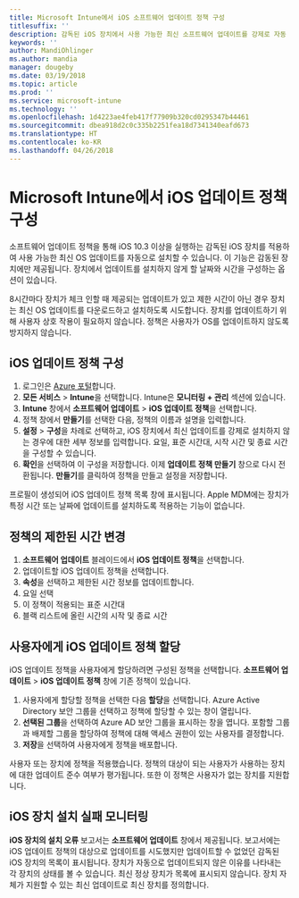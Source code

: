 ```yaml
---
title: Microsoft Intune에서 iOS 소프트웨어 업데이트 정책 구성
titlesuffix: ''
description: 감독된 iOS 장치에서 사용 가능한 최신 소프트웨어 업데이트를 강제로 자동 설치하기 위한 iOS의 업데이트 정책을 구성합니다.
keywords: ''
author: MandiOhlinger
ms.author: mandia
manager: dougeby
ms.date: 03/19/2018
ms.topic: article
ms.prod: ''
ms.service: microsoft-intune
ms.technology: ''
ms.openlocfilehash: 1d4223ae4feb417f77909b320cd0295347b44461
ms.sourcegitcommit: dbea918d2c0c335b2251fea18d7341340eafd673
ms.translationtype: HT
ms.contentlocale: ko-KR
ms.lasthandoff: 04/26/2018
---
```

# <a name="configure-ios-update-policies-in-microsoft-intune"></a>Microsoft Intune에서 iOS 업데이트 정책 구성

소프트웨어 업데이트 정책을 통해 iOS 10.3 이상을 실행하는 감독된 iOS 장치를 적용하여 사용 가능한 최신 OS 업데이트를 자동으로 설치할 수 있습니다. 이 기능은 감동된 장치에만 제공됩니다. 장치에서 업데이트를 설치하지 않게 할 날짜와 시간을 구성하는 옵션이 있습니다. 

8시간마다 장치가 체크 인할 때 제공되는 업데이트가 있고 제한 시간이 아닌 경우 장치는 최신 OS 업데이트를 다운로드하고 설치하도록 시도합니다. 장치를 업데이트하기 위해 사용자 상호 작용이 필요하지 않습니다. 정책은 사용자가 OS를 업데이트하지 않도록 방지하지 않습니다.

## <a name="configure-the-ios-update-policy"></a>iOS 업데이트 정책 구성
1. 로그인은 [Azure 포털](https://portal.azure.com)합니다.
2. **모든 서비스** > **Intune**을 선택합니다. Intune은 **모니터링 + 관리** 섹션에 있습니다.
3. **Intune** 창에서 **소프트웨어 업데이트** > **iOS 업데이트 정책**을 선택합니다.
4. 정책 창에서 **만들기**를 선택한 다음, 정책의 이름과 설명을 입력합니다.
5. **설정** > **구성**을 차례로 선택하고, iOS 장치에서 최신 업데이트를 강제로 설치하지 않는 경우에 대한 세부 정보를 입력합니다. 요일, 표준 시간대, 시작 시간 및 종료 시간을 구성할 수 있습니다.
6. **확인**을 선택하여 이 구성을 저장합니다. 이제 **업데이트 정책 만들기** 창으로 다시 전환됩니다. **만들기**를 클릭하여 정책을 만들고 설정을 저장합니다.

프로필이 생성되어 iOS 업데이트 정책 목록 창에 표시됩니다. Apple MDM에는 장치가 특정 시간 또는 날짜에 업데이트를 설치하도록 적용하는 기능이 없습니다. 

## <a name="change-the-restricted-times-for-the-policy"></a>정책의 제한된 시간 변경

1.  **소프트웨어 업데이트** 블레이드에서 **iOS 업데이트 정책**을 선택합니다.
2.  업데이트할 iOS 업데이트 정책을 선택합니다.
3.  **속성**을 선택하고 제한된 시간 정보를 업데이트합니다.
4.  요일 선택
5.  이 정책이 적용되는 표준 시간대
6.  블랙 리스트에 올린 시간의 시작 및 종료 시간

## <a name="assign-an-ios-update-policy-to-users"></a>사용자에게 iOS 업데이트 정책 할당

iOS 업데이트 정책을 사용자에게 할당하려면 구성된 정책을 선택합니다. **소프트웨어 업데이트** > **iOS 업데이트 정책** 창에 기존 정책이 있습니다.

1. 사용자에게 할당할 정책을 선택한 다음 **할당**을 선택합니다. Azure Active Directory 보안 그룹을 선택하고 정책에 할당할 수 있는 창이 열립니다.
2. **선택된 그룹**을 선택하여 Azure AD 보안 그룹을 표시하는 창을 엽니다. 포함할 그룹과 배제할 그룹을 할당하여 정책에 대해 액세스 권한이 있는 사용자를 결정합니다.
3. **저장**을 선택하여 사용자에게 정책을 배포합니다.

사용자 또는 장치에 정책을 적용했습니다. 정책의 대상이 되는 사용자가 사용하는 장치에 대한 업데이트 준수 여부가 평가됩니다. 또한 이 정책은 사용자가 없는 장치를 지원합니다.

## <a name="monitor-ios-device-installation-failures"></a>iOS 장치 설치 실패 모니터링
<!-- 1352223 -->
**iOS 장치의 설치 오류** 보고서는 **소프트웨어 업데이트** 창에서 제공됩니다. 보고서에는 iOS 업데이트 정책의 대상으로 업데이트를 시도했지만 업데이트할 수 없었던 감독된 iOS 장치의 목록이 표시됩니다. 장치가 자동으로 업데이트되지 않은 이유를 나타내는 각 장치의 상태를 볼 수 있습니다. 최신 정상 장치가 목록에 표시되지 않습니다. 장치 자체가 지원할 수 있는 최신 업데이트로 최신 장치를 정의합니다.

